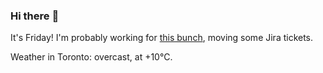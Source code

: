 ### Hi there :wave:

It's Friday! I'm probably working for [this bunch](https://github.com/kohofinancial), moving some Jira tickets.

Weather in Toronto: overcast, at +10°C.
